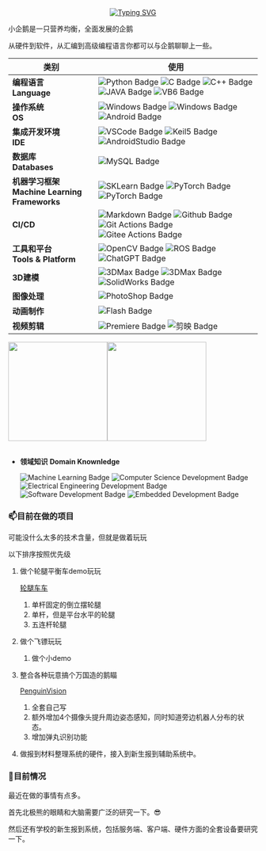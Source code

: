 <!-- ### Hi there 👋

**LJW0401/LJW0401** is a ✨ _special_ ✨ repository because its `README.md` (this file) appears on your GitHub profile.

Here are some ideas to get you started:

- 🔭 I’m currently working on ...
- 🌱 I’m currently learning ...
- 👯 I’m looking to collaborate on ...
- 🤔 I’m looking for help with ...
- 💬 Ask me about ...
- 📫 How to reach me: ...
- 😄 Pronouns: ...
- ⚡ Fun fact: ...
-->


<!-- ### 👋欢迎来到小企鹅的GitHub空间 -->

<!-- <div align="center">
    <img src="https://readme-typing-svg.demolab.com?font=Fira+Code&pause=1000&color=black&width=435&lines=👋欢迎来到小企鹅的GitHub&center=true&size=27" alt="Typing SVG" />
</div> -->


<a href="https://git.io/typing-svg">
    <div align="center">
        <img src="https://readme-typing-svg.herokuapp.com?font=Fira+Code&pause=1000&width=435&lines=%F0%9F%91%8B%E6%AC%A2%E8%BF%8E%E6%9D%A5%E5%88%B0%E5%B0%8F%E4%BC%81%E9%B9%85%E7%9A%84GitHub" alt="Typing SVG" />
    </div>
</a>

<!-- <div align="center"> <img src="https://metrics.lecoq.io/sun0225SUN?template=classic&config.timezone=Asia%2FShanghai"> </div> -->

<!-- [![你的GitHub仓库ID's github activity graph](https://activity-graph.herokuapp.com/graph?username=LJW0401&theme=dracula)](https://github.com/ashutosh00710/github-readme-activity-graph)

<img src="https://activity-graph.herokuapp.com/graph?username=LJW0401&theme=dracula"> -->


小企鹅是一只营养均衡，全面发展的企鹅

从硬件到软件，从汇编到高级编程语言你都可以与企鹅聊聊上一些。

|类别|使用|
|---|---|
|**编程语言**<br>**Language**|![Python Badge](https://img.shields.io/badge/-Python-22FF22?style=flat&logo=python&logoColor=white) ![C Badge](https://img.shields.io/badge/-C-blue?style=flat&logo=c&logoColor=white) ![C++ Badge](https://img.shields.io/badge/-C%2B%2B-blue?style=flat&logo=c%2B%2B&logoColor=white) ![JAVA Badge](https://img.shields.io/badge/-JAVA-blue?style=flat&logo=java&logoColor=white) ![VB6 Badge](https://img.shields.io/badge/-VB6-956B7B?style=flat) |
|**操作系统**<br>**OS**|![Windows Badge](https://img.shields.io/badge/-Windows-blue?style=flat&logo=windows&logoColor=white) ![Windows Badge](https://img.shields.io/badge/-Ubuntu-blue?style=flat&logo=ubuntu&logoColor=white) ![Android Badge](https://img.shields.io/badge/-Android-22FF22?style=flat&logo=android&logoColor=white)|
|**集成开发环境**<br>**IDE**|![VSCode Badge](https://img.shields.io/badge/-VSCode-007ACC?style=flat&logo=visual-studio-code&logoColor=white) ![Keil5 Badge](https://img.shields.io/badge/-Keil5-007ACC?style=flat&logo=keil&logoColor=white) ![AndroidStudio Badge](https://img.shields.io/badge/-Android%20Studio-007ACC?style=flat&logo=android-studio&logoColor=white)|
|**数据库**<br>**Databases**|![MySQL Badge](https://img.shields.io/badge/-MySQL-blue?style=flat&logo=mysql&logoColor=white)|
|**机器学习框架**<br>**Machine Learning Frameworks**|![SKLearn Badge](https://img.shields.io/badge/-SKLearn-FF6600?style=flat&logo=scikit-learn&logoColor=white) ![PyTorch Badge](https://img.shields.io/badge/-PyTorch-007ACC?style=flat&logo=pytorch&logoColor=white) ![PyTorch Badge](https://img.shields.io/badge/-TensorFlow-007ACC?style=flat&logo=tensorflow&logoColor=white)|
|**CI/CD**|![Markdown Badge](https://img.shields.io/badge/-Markdown-2088FF?style=flat&logo=Markdown&logoColor=white) ![Github Badge](https://img.shields.io/badge/-Github%20-2088FF?style=flat&logo=Github&logoColor=white) ![Git Actions Badge](https://img.shields.io/badge/-Git%20-2088FF?style=flat&logo=Git&logoColor=white) ![Gitee Actions Badge](https://img.shields.io/badge/-Gitee-2088FF?style=flat&logo=Gitee&logoColor=white)|
|**工具和平台**<br>**Tools & Platform**|![OpenCV Badge](https://img.shields.io/badge/-OpenCV-007ACC?style=flat&logo=opencv&logoColor=white) ![ROS Badge](https://img.shields.io/badge/-ROS-007ACC?style=flat&logo=ros&logoColor=white) ![ChatGPT Badge](https://img.shields.io/badge/-ChatGPT-007ACC?style=flat&logo=openai&logoColor=white)|
|**3D建模**|![3DMax Badge](https://img.shields.io/badge/-3DMax-007ACC?style=flat&logo=autodesk&logoColor=white) ![3DMax Badge](https://img.shields.io/badge/-123D-007ACC?style=flat&logo=123d&logoColor=white) ![SolidWorks Badge](https://img.shields.io/badge/-SolidWorks-007ACC?style=flat&logo=solidworks&logoColor=white)|
|**图像处理**|![PhotoShop Badge](https://img.shields.io/badge/-PhotoShop-007ACC?style=flat&logo=adobe-photoshop&logoColor=white)|
|**动画制作**|![Flash Badge](https://img.shields.io/badge/-Flash-FF1111?style=flat&logo=adobe&logoColor=white)|
|**视频剪辑**|![Premiere Badge](https://img.shields.io/badge/-Premiere-007ACC?style=flat&logo=adobe-premiere-pro&logoColor=white) ![剪映 Badge](https://img.shields.io/badge/-%E5%89%AA%E6%98%A0-orange?style=flat)|
<!-- CI/CD代表持续集成（Continuous Integration）和持续交付/持续部署（Continuous Delivery/Continuous Deployment），是一种软件开发流程和实践，旨在通过自动化来提高软件开发和交付的效率、质量和可靠性。它涉及将代码集成到共享代码库中，进行自动化测试，以及将应用程序自动地交付给生产环境或用户。 -->

<div style="display: flex; align-items: center;">
    <div style="flex: 1;">
      <img src="https://github-readme-stats.vercel.app/api/top-langs/?username=LJW0401&layout=compact&langs_count=6&theme=merko" style="height: 200px;" />
    </div>
    <div style="flex: 2;">
      <img src="https://github-readme-stats.vercel.app/api?username=LJW0401&show_icons=true&theme=merko" style="height: 200px;" /> 
    </div>
</div>

<!-- <div align="center">
  <img src="https://github-readme-stats.vercel.app/api?username=LJW0401&show_icons=true&theme=transparent" /> 
</div>

<div align="center">
  <img src="https://github-readme-stats.vercel.app/api/top-langs/?username=LJW0401&layout=compact&langs_count=6&text_color=000&icon_color=fff&theme=merko" />
</div> -->

<br>

- **领域知识** **Domain Knownledge**

    ![Machine Learning Badge](https://img.shields.io/badge/机器学习-Machine%20Learning-01D277?style=flat&logoColor=white) ![Computer Science Development Badge](https://img.shields.io/badge/计算机科学-Computer%20Science-FAB040?style=flat&logoColor=white) ![Electrical Engineering Development Badge](https://img.shields.io/badge/电子工程-Electrical%20Engineering-4C8CBF?style=flat&logoColor=white) ![Software Development Badge](https://img.shields.io/badge/软件开发-Software%20Development-FF6600?style=flat&logoColor=white) ![Embedded Development Badge](https://img.shields.io/badge/嵌入式开发-Embedded%20Development-2088FF?style=flat&logoColor=white)


### 📫目前在做的项目
可能没什么太多的技术含量，但就是做着玩玩

以下排序按照优先级

1. 做个轮腿平衡车demo玩玩
    
    [轮腿车车](https://github.com/LJW0401/Wheel_Leg_Balance_Vehicle)
    1. 单杆固定的倒立摆轮腿
    2. 单杆，但是平台水平的轮腿
    3. 五连杆轮腿
1. 做个飞镖玩玩
    1. 做个小demo
3. 整合各种玩意搞个万国造的鹅瞄

    [PenguinVision](https://github.com/LJW0401/PenguinVision)
    1. 全套自己写
    2. 额外增加4个摄像头提升周边姿态感知，同时知道旁边机器人分布的状态。
    3. 增加弹丸识别功能
4. 做报到材料整理系统的硬件，接入到新生报到辅助系统中。 


### 🔭目前情况
最近在做的事情有点多。

首先北极熊的眼睛和大脑需要广泛的研究一下。😎

然后还有学校的新生报到系统，包括服务端、客户端、硬件方面的全套设备要研究一下。

